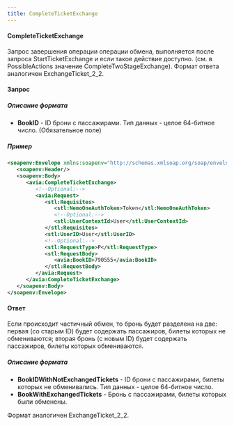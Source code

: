 ```yaml
---
title: CompleteTicketExchange
---
```


#### CompleteTicketExchange
Запрос завершения операции операции обмена, выполняется после запроса StartTicketExchange и если такое действие доступно. (см. в PossibleActions значение CompleteTwoStageExchange). Формат ответа аналогичен ExchangeTicket_2_2.

#### Запрос

##### Описание формата

-   **BookID** - ID брони с пассажирами. Тип данных - целое 64-битное число. (Обязательное поле)

##### Пример

```xml
<soapenv:Envelope xmlns:soapenv="http://schemas.xmlsoap.org/soap/envelope/" xmlns:avia="http://nemo-ibe.com/Avia" xmlns:stl="http://nemo-ibe.com/STL">
   <soapenv:Header/>
   <soapenv:Body>
      <avia:CompleteTicketExchange>
         <!--Optional:-->
         <avia:Request>
            <stl:Requisites>
               <stl:NemoOneAuthToken>Token</stl:NemoOneAuthToken>
               <!--Optional:-->
               <stl:UserContextId>User</stl:UserContextId>
            </stl:Requisites>
            <stl:UserID>User</stl:UserID>
            <!--Optional:-->
            <stl:RequestType>P</stl:RequestType>
            <stl:RequestBody>
               <avia:BookID>790555</avia:BookID>
            </stl:RequestBody>
         </avia:Request>
      </avia:CompleteTicketExchange>
   </soapenv:Body>
</soapenv:Envelope>
```

#### Ответ
Если происходит частичный обмен, то бронь будет разделена на две: первая (со старым ID) будет содержать пассажиров, билеты которых не обмениваются; вторая бронь (с новым ID) будет содержать пассажиров, билеты которых обмениваются.

##### Описание формата

-   **BookIDWithNotExchangedTickets** - ID брони с пассажирами, билеты которых не обменивались. Тип данных - целое 64-битное число.
-   **BookWithExchangedTickets** - Бронь с пассажирами, билеты которых были обменены.

Формат аналогичен ExchangeTicket_2_2. 